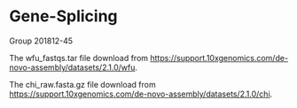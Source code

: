 # Gene-Splicing
Group 201812-45

The wfu_fastqs.tar file download from https://support.10xgenomics.com/de-novo-assembly/datasets/2.1.0/wfu.

The chi_raw.fasta.gz file download from https://support.10xgenomics.com/de-novo-assembly/datasets/2.1.0/chi.
